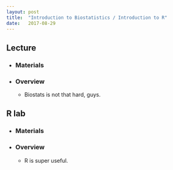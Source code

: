 ```yaml
---
layout: post
title:  "Introduction to Biostatistics / Introduction to R"
date:   2017-08-29
---
```



## Lecture 

 + ### Materials

 + ### Overview

	+ Biostats is not that hard, guys.

## R lab

 + ### Materials

 + ### Overview

	+ R is super useful. 